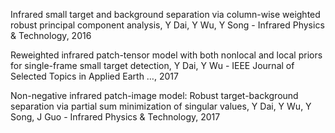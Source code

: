 
Infrared small target and background separation via column-wise weighted robust principal component analysis, Y Dai, Y Wu, Y Song - Infrared Physics & Technology, 2016

Reweighted infrared patch-tensor model with both nonlocal and local priors for single-frame small target detection, Y Dai, Y Wu - IEEE Journal of Selected Topics in Applied Earth …, 2017

Non-negative infrared patch-image model: Robust target-background separation via partial sum minimization of singular values, Y Dai, Y Wu, Y Song, J Guo - Infrared Physics & Technology, 2017
